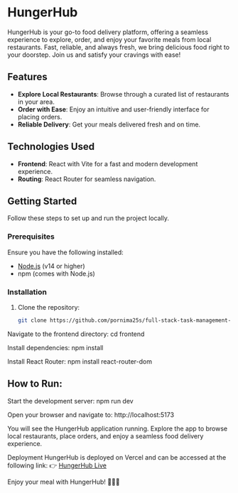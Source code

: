 # HungerHub  

HungerHub is your go-to food delivery platform, offering a seamless experience to explore, order, and enjoy your favorite meals from local restaurants. Fast, reliable, and always fresh, we bring delicious food right to your doorstep. Join us and satisfy your cravings with ease!  

## Features  
- **Explore Local Restaurants**: Browse through a curated list of restaurants in your area.  
- **Order with Ease**: Enjoy an intuitive and user-friendly interface for placing orders.  
- **Reliable Delivery**: Get your meals delivered fresh and on time.  

## Technologies Used  
- **Frontend**: React with Vite for a fast and modern development experience.  
- **Routing**: React Router for seamless navigation.  

## Getting Started  

Follow these steps to set up and run the project locally.  

### Prerequisites  
Ensure you have the following installed:  
- [Node.js](https://nodejs.org/) (v14 or higher)  
- npm (comes with Node.js)  

### Installation  

1. Clone the repository:  
   ```bash  
   git clone https://github.com/pornima25s/full-stack-task-management-app.git .  

Navigate to the frontend directory:
cd frontend  

Install dependencies:
npm install  

Install React Router:
npm install react-router-dom  

## How to Run: 
Start the development server:
npm run dev 

Open your browser and navigate to:
http://localhost:5173  

You will see the HungerHub application running. Explore the app to browse local restaurants, place orders, and enjoy a seamless food delivery experience.

Deployment
HungerHub is deployed on Vercel and can be accessed at the following link:
👉 [HungerHub Live](https://hungerhub.vercel.app/)

Enjoy your meal with HungerHub! 🍔🍕🌮